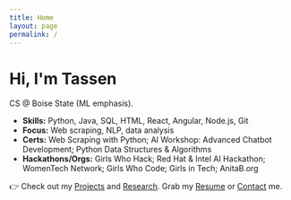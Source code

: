 ```yaml
---
title: Home
layout: page
permalink: /
---
```


# Hi, I'm Tassen
CS @ Boise State (ML emphasis).

- **Skills:** Python, Java, SQL, HTML, React, Angular, Node.js, Git
- **Focus:** Web scraping, NLP, data analysis
- **Certs:** Web Scraping with Python; AI Workshop: Advanced Chatbot Development; Python Data Structures & Algorithms
- **Hackathons/Orgs:** Girls Who Hack; Red Hat & Intel AI Hackathon; WomenTech Network; Girls Who Code; Girls in Tech; AnitaB.org

👉 Check out my [Projects](/projects/) and [Research](/research/). Grab my [Resume](/resume/) or [Contact](/contact/) me.
